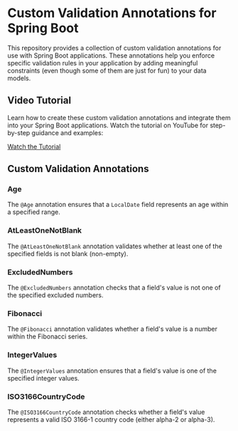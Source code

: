 # Custom Validation Annotations for Spring Boot

This repository provides a collection of custom validation annotations for use with Spring Boot applications. These
annotations help you enforce specific validation rules in your application by adding meaningful constraints (even though
some of them are just for fun) to your data models.

## Video Tutorial

Learn how to create these custom validation annotations and integrate them into your Spring Boot applications.
Watch the tutorial on YouTube for step-by-step guidance and examples:

[Watch the Tutorial](https://youtu.be/c_C1lv4Kh7U?si=KbP1rErIujlAE9qp)

## Custom Validation Annotations

### Age

The `@Age` annotation ensures that a `LocalDate` field represents an age within a specified range.

### AtLeastOneNotBlank

The `@AtLeastOneNotBlank` annotation validates whether at least one of the specified fields is not blank (non-empty).

### ExcludedNumbers

The `@ExcludedNumbers` annotation checks that a field's value is not one of the specified excluded numbers.

### Fibonacci

The `@Fibonacci` annotation validates whether a field's value is a number within the Fibonacci series.

### IntegerValues

The `@IntegerValues` annotation ensures that a field's value is one of the specified integer values.

### ISO3166CountryCode

The `@ISO3166CountryCode` annotation checks whether a field's value represents a valid ISO 3166-1 country code (either
alpha-2 or alpha-3).